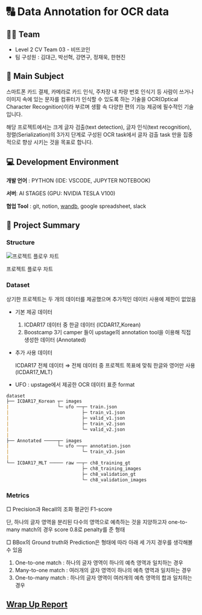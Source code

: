 # 🔠 Data Annotation for OCR data

## 👨‍🌾 Team

- Level 2 CV Team 03 - 비뜨코인
- 팀 구성원 : 김대근, 박선혁, 강면구, 정재욱, 한현진

## 🎇 Main Subject

스마트폰 카드 결제, 카메라로 카드 인식, 주차장 내 차량 번호 인식기 등 사람이 쓰거나 이미지 속에 있는 문자를 컴퓨터가 인식할 수 있도록 하는 기술을 OCR(Optical Character Recognition)이라 부르며 생활 속 다양한 편의 기능 제공에 필수적인 기술입니다.

해당 프로젝트에서는 크게 글자 검출(text detection), 글자 인식(text recognition), 정렬(Serialization)의 3가지 단계로 구성된 OCR task에서 글자 검출 task 만을 집중적으로 향상 시키는 것을 목표로 합니다.

## 💻 Development Environment

**개발 언어** : PYTHON (IDE: VSCODE, JUPYTER NOTEBOOK)

**서버**: AI STAGES (GPU: NVIDIA TESLA V100)

**협업 Tool** : git, notion, [wandb](https://wandb.ai/cv-3-bitcoin), google spreadsheet, slack

## 🌿 Project Summary

### **Structure**

![프로젝트 플로우 차트](https://www.notion.so/image/https%3A%2F%2Fs3-us-west-2.amazonaws.com%2Fsecure.notion-static.com%2F4aba9656-0388-4278-804c-1dea3a3c9b69%2FUntitled.png?table=block&id=f22c354b-23dc-4d7d-94a5-60941a03ceae&spaceId=4707137b-2884-4b58-986a-44731422f061&width=2000&userId=554095b8-b4db-49b4-b08d-97e0f08cd382&cache=v2)

프로젝트 플로우 차트

### Dataset

상기한 프로젝트는 두 개의 데이터를 제공했으며 추가적인 데이터 사용에 제한이 없었음

- 기본 제공 데이터
    1. ICDAR17 데이터 중 한글 데이터 (ICDAR17_Korean)
    2. Boostcamp 3기 camper 들이 upstage의 annotation tool을 이용해 직접 생성한 데이터 (Annotated)
- 추가 사용 데이터
    
    ICDAR17 전체 데이터 ⇒ 전체 데이터 중 프로젝트 목표에 맞춰 한글와 영어만 사용 (ICDAR17_MLT)
    
- UFO : upstage에서 제공한 OCR 데이터 표준 format

```markdown
dataset
├── ICDAR17_Korean ┬─ images
|                  └─ ufo ──┬─ train.json 
|                           ├─ train_v1.json
|                           ├─ valid_v1.json
|                           ├─ train_v2.json
|                           └─ valid_v2.json
|
├── Annotated ─────┬─ images 
|                  └─ ufo ──┬─ annotation.json 
|                           └─ train_v3.json
|
└── ICDAR17_MLT ───── raw ──┬─ ch8_training_gt
                            ├─ ch8_training_images
                            ├─ ch8_validation_gt
                            └─ ch8_validation_images
```

### Metrics

□ Precision과 Recall의 조화 평균인 F1-score

단, 하나의 글자 영역을 분리된 다수의 영역으로 예측하는 것을 지양하고자 one-to-many match의 경우 score 0.8로 penalty를 준 형태

□ BBox의 Ground truth와 Prediction은 형태에 따라 아래 세 가지 경우를 생각해볼 수 있음

1. One-to-one match : 하나의 글자 영역이 하나의 예측 영역과 일치하는 경우
2. Many-to-one match : 여러개의 글자 영역이 하나의 예측 영역과 일치하는 경우
3. One-to-many match : 하나의 글자 영역이 여러개의 예측 영역의 합과 일치하는 경우

## [Wrap Up Report](https://www.notion.so/Wrap-Up-ddf7e31aae474ad79b8a4153157ccbf4)
